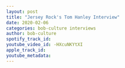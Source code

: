```yaml
---
layout: post
title: "Jersey Rock's Tom Hanley Interview"
date: 2020-02-06
categories: bob-culture interviews
author: bob-culture
spotify_track_id: 
youtube_video_id: -HXcuNKYtXI
apple_track_id: 
youtube_metadata: 
---
```

